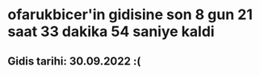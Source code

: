 # ofarukbicer'in gidisine son 8 gun 21 saat 33 dakika 54 saniye kaldi

## Gidis tarihi: 30.09.2022 :(